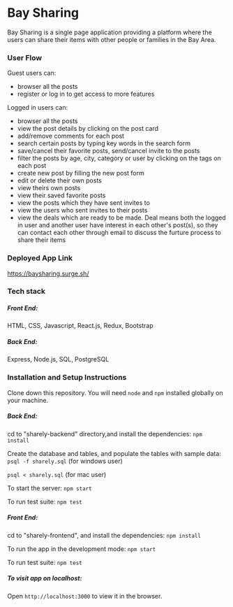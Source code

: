 # Bay Sharing
Bay Sharing is a single page application providing a platform where the users can share their items with other people or families in the Bay Area.

### User Flow
Guest users can:
- browser all the posts
- register or log in to get access to more features

Logged in users can: 
- browser all the posts
- view the post details by clicking on the post card
- add/remove comments for each post
- search certain posts by typing key words in the search form
- save/cancel their favorite posts, send/cancel invite to the posts
- filter the posts by age, city, category or user by clicking on the tags on each post
- create new post by filling the new post form
- edit or delete their own posts
- view theirs own posts
- view their saved favorite posts
- view the posts which they have sent invites to
- view the users who sent invites to their posts
- view the deals which are ready to be made. Deal means both the logged in user and another user have interest in each other's post(s), so they can contact each other through email to discuss the furture process to share their items

### Deployed App Link
https://baysharing.surge.sh/

### Tech stack 

##### Front End: 
HTML, CSS, Javascript, React.js, Redux, Bootstrap

##### Back End: 
Express, Node.js, SQL, PostgreSQL

### Installation and Setup Instructions

Clone down this repository. You will need `node` and `npm` installed globally on your machine.

##### Back End:
 cd to "sharely-backend" directory,and  install the dependencies:
    `npm install`

   Create the database and tables,  and populate the tables with sample data:
   `psql -f sharely.sql` (for windows user)

   `psql < sharely.sql` (for mac user)

   To start the server:
   `npm start`

   To run test suite:
	`npm test`


##### Front End:
cd to "sharely-frontend", and install the dependencies:
   `npm install`

  To run the app in the development mode:
   `npm start`

   To run test suite:
   `npm test`
	
##### To visit app on localhost:  

Open `http://localhost:3000` to view it in the browser.